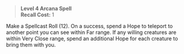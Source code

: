 > **Level 4 Arcana Spell**  
> **Recall Cost:** 1

Make a Spellcast Roll (12). On a success, spend a Hope to teleport to another point you can see within Far range. If any willing creatures are within Very Close range, spend an additional Hope for each creature to bring them with you.
